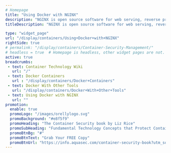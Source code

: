 ```yaml
---
# Homepage
title: "Using Docker with NGINX"
description: "NGINX is open source software for web serving, reverse proxying, caching, load balancing, media streaming, and more. This page gathers resources about how to load balance dockerized applications and how to use NGINX as a reverse proxy to Docker applications."
titleDescription: "NGINX is open source software for web serving, reverse proxying, caching, load balancing, media streaming, and more. This page gathers resources about how to load balance dockerized applications and how to use NGINX as a reverse proxy to Docker applications." 

type: "widget_page"
url: "/display/containers/Using+Docker+with+NGINX" 
rightSide: true 
# permalink: "/display/containers/Container-Security-Management/"
# headless = true  # Homepage is headless, other widget pages are not.
active: true
breadcrumbs:
 - text: Container Technology Wiki
   url: "/"
 - text: Docker Containers
   url : "/display/containers/Docker+Containers"
 - text: Docker With Other Tools
   url: "/display/containers/Docker+With+Other+Tools"
 - text: Using Docker with NGINX
   url: ""
promotion:
  enable: true
  promoLogo: "/images/orellylogo.svg"
  promoBackground: "#e8f5f9"
  promoHeading: "The Container Security book by Liz Rice"
  promoSubHeading: "Fundamental Technology Concepts that Protect Containerized Applications"
  promoBtnBg: "#"
  promoBtnText: "Grab Your FREE Copy"
  promoBtnUrl: "https://info.aquasec.com/container-security-book?utm_source=wiki"
---
```

